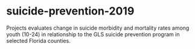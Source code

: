 # suicide-prevention-2019
Projects evaluates change in suicide morbidity and mortality rates among youth (10-24) in relationship to the GLS suicide prevention program in selected Florida counties. 
